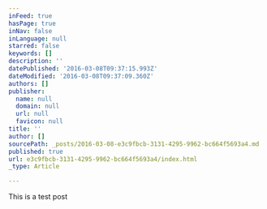 ```yaml
---
inFeed: true
hasPage: true
inNav: false
inLanguage: null
starred: false
keywords: []
description: ''
datePublished: '2016-03-08T09:37:15.993Z'
dateModified: '2016-03-08T09:37:09.360Z'
authors: []
publisher:
  name: null
  domain: null
  url: null
  favicon: null
title: ''
author: []
sourcePath: _posts/2016-03-08-e3c9fbcb-3131-4295-9962-bc664f5693a4.md
published: true
url: e3c9fbcb-3131-4295-9962-bc664f5693a4/index.html
_type: Article

---
```

This is a test post